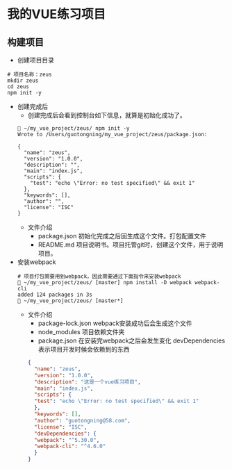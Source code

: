 # 我的VUE练习项目

## 构建项目

- 创建项目目录
```text
# 项目名称：zeus
mkdir zeus
cd zeus
npm init -y
```
- 创建完成后
    - 创建完成后会看到控制台如下信息，就算是初始化成功了。
    ```shell
     ~/my_vue_project/zeus/ npm init -y
    Wrote to /Users/guotongning/my_vue_project/zeus/package.json:
    
    {
      "name": "zeus",
      "version": "1.0.0",
      "description": "",
      "main": "index.js",
      "scripts": {
        "test": "echo \"Error: no test specified\" && exit 1"
      },
      "keywords": [],
      "author": "",
      "license": "ISC"
    }
    ```
    - 文件介绍 
        - package.json 初始化完成之后回生成这个文件。打包配置文件
        - README.md 项目说明书。项目托管git时，创建这个文件，用于说明项目。
- 安装webpack
    ```shell
    # 项目打包需要用到webpack，因此需要通过下面指令来安装webpack
     ~/my_vue_project/zeus/ [master] npm install -D webpack webpack-cli
    added 124 packages in 3s
     ~/my_vue_project/zeus/ [master*]
    ```
    - 文件介绍
        - package-lock.json webpack安装成功后会生成这个文件
        - node_modules 项目依赖文件夹
        - package.json 在安装完webpack之后会发生变化 devDependencies 表示项目开发时候会依赖到的东西
        ```json
        {
          "name": "zeus",
          "version": "1.0.0",
          "description": "这是一个vue练习项目",
          "main": "index.js",
          "scripts": {
          "test": "echo \"Error: no test specified\" && exit 1"
          },
          "keywords": [],
          "author": "guotongning@58.com",
          "license": "ISC",
          "devDependencies": {
          "webpack": "^5.30.0",
          "webpack-cli": "^4.6.0"
          }
        }
        ```
  